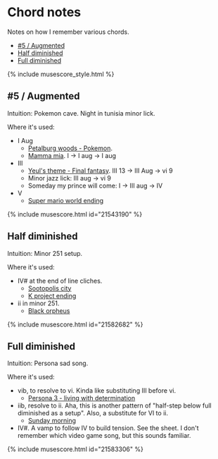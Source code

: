# Chord notes
Notes on how I remember various chords.

<!-- TOC start (generated with https://github.com/derlin/bitdowntoc) -->

- [#5 / Augmented](#5-augmented)
- [Half diminished](#half-diminished)
- [Full diminished](#full-diminished)

<!-- TOC end -->

{% include musescore_style.html %}
<!-- TOC --><a name="5-augmented"></a>
## #5 / Augmented
Intuition: Pokemon cave. Night in tunisia minor lick.

Where it's used:
- I Aug
  - [Petalburg woods - Pokemon](https://www.youtube.com/watch?v=unfzfe8f9NI).
  - [Mamma mia](https://www.youtube.com/watch?v=unfzfe8f9NI). I -> I aug -> I aug
- III
  - [Yeul's theme - Final fantasy](https://www.youtube.com/watch?v=kdoE53_b5Fk&t=143s). III 13 -> III Aug -> vi 9
  - Minor jazz lick: III aug -> vi 9
  - Someday my prince will come: I -> III aug -> IV
- V
  - [Super mario world ending](https://www.youtube.com/watch?v=gNcIAC30mWI)

{% include musescore.html id="21543190" %}

<!-- TOC --><a name="half-diminished"></a>
## Half diminished
Intuition: Minor 251 setup.

Where it's used:
- IV# at the end of line cliches.
  - [Sootopolis city](https://youtu.be/xmMT6Pz0vqw?si=5PbfZ961JwbuCIdr&t=10)
  - [K project ending](https://youtu.be/OpFUQBrPlqo?si=Sym-DH6YqU4zGBOa&t=20)
- ii in minor 251.  
  - [Black orpheus](https://youtu.be/R4aJWz0ysDk?si=dskFGacs9JQzBk8L&t=15)

{% include musescore.html id="21582682" %}

<!-- TOC --><a name="full-diminished"></a>
## Full diminished
Intuition: Persona sad song.

Where it's used:
- vib, to resolve to vi. Kinda like substituting III before vi.
  - [Persona 3 - living with determination](https://www.youtube.com/watch?v=q-sqsBi3-mk)
- iib, resolve to ii. Aha, this is another pattern of "half-step below full diminished as a setup". Also, a substitute for VI to ii. 
  - [Sunday morning](https://youtu.be/S2Cti12XBw4?si=1pQqDK4LGrdb19iD)
- IV#. A vamp to follow IV to build tension. See the sheet. I don't remember which video game song, but this sounds familiar.

{% include musescore.html id="21583306" %}
